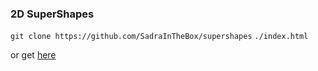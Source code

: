 ### 2D SuperShapes

``git clone https://github.com/SadraInTheBox/supershapes``
``./index.html``

or get [here](https://github.com/SadraInTheBox/supershapes)